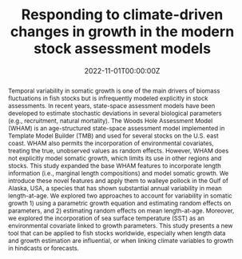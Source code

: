 ---
abstract: Temporal variability in somatic growth is one of the main drivers of biomass fluctuations in fish stocks 
  but is infrequently modeled explicitly in stock assessments. In recent years, state-space assessment models have 
  been developed to estimate stochastic deviations in several biological parameters (e.g., recruitment, natural mortality). 
  The Woods Hole Assessment Model (WHAM) is an age-structured state-space assessment model implemented in Template Model 
  Builder (TMB) and used for several stocks on the U.S. east coast. WHAM also permits the incorporation of environmental 
  covariates, treating the true, unobserved values as random effects. However, WHAM does not explicitly model somatic growth, 
  which limits its use in other regions and stocks. This study expanded the base WHAM features to incorporate length 
  information (i.e., marginal length compositions) and model somatic growth. We introduce these novel features and apply 
  them to walleye pollock in the Gulf of Alaska, USA, a species that has shown substantial annual variability in mean 
  length-at-age. We explored two approaches to account for variability in somatic growth 1) using a parametric growth 
  equation and estimating random effects on parameters, and 2) estimating random effects on mean length-at-age. Moreover, 
  we explored the incorporation of sea surface temperature (SST) as an environmental covariate linked to growth parameters. 
  This study presents a new tool that can be applied to fish stocks worldwide, especially when length data and growth 
  estimation are influential, or when linking climate variables to growth in hindcasts or forecasts.
address:
  city: Seattle
  country: United States of America
  postcode: "98125"
  region: Washington State
  street: SAFS Building
all_day: false
authors: [admin, Cole Monnahan, Jane Sullivan, James Thorson, Andre Punt]
date: "2022-11-01T00:00:00Z"
date_end: "2022-11-01T00:00:00Z"
event: Think Tank Seminar Series
event_url: http://puntlab.washington.edu/fisheries-think-tank/
featured: false
image:
  focal_point: Right
location: Seattle U.S.
publishDate: "2022-11-01T00:00:00Z"
tags: []
title: Responding to climate-driven changes in growth in the modern stock assessment models
url_code: ""
url_pdf: ""
url_slides: "https://giancarlomcorrea.netlify.app/slides/ThinkTank_2022/presentation_ThinkTank2022.html"
url_video: ""
---